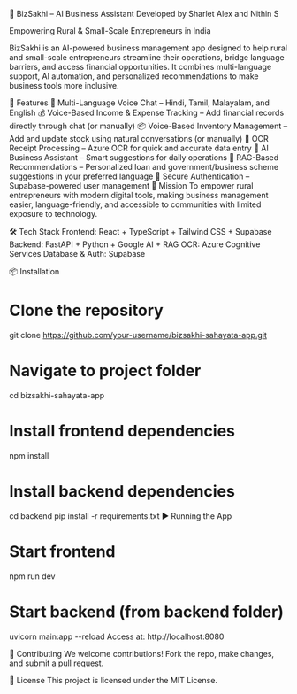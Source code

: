 ﻿🌸 BizSakhi – AI Business Assistant
Developed by Sharlet Alex and Nithin S

Empowering Rural & Small-Scale Entrepreneurs in India

BizSakhi is an AI-powered business management app designed to help rural and small-scale entrepreneurs streamline their operations, bridge language barriers, and access financial opportunities.
It combines multi-language support, AI automation, and personalized recommendations to make business tools more inclusive.

🚀 Features
🎤 Multi-Language Voice Chat – Hindi, Tamil, Malayalam, and English
💰 Voice-Based Income & Expense Tracking – Add financial records directly through chat (or manually)
📦 Voice-Based Inventory Management – Add and update stock using natural conversations (or manually)
📄 OCR Receipt Processing – Azure OCR for quick and accurate data entry
🤖 AI Business Assistant – Smart suggestions for daily operations
📜 RAG-Based Recommendations – Personalized loan and government/business scheme suggestions in your preferred language
🔐 Secure Authentication – Supabase-powered user management
🎯 Mission
To empower rural entrepreneurs with modern digital tools, making business management easier, language-friendly, and accessible to communities with limited exposure to technology.

🛠 Tech Stack
Frontend: React + TypeScript + Tailwind CSS + Supabase
Backend: FastAPI + Python + Google AI + RAG
OCR: Azure Cognitive Services
Database & Auth: Supabase

📦 Installation
# Clone the repository
git clone https://github.com/your-username/bizsakhi-sahayata-app.git

# Navigate to project folder
cd bizsakhi-sahayata-app

# Install frontend dependencies
npm install

# Install backend dependencies
cd backend
pip install -r requirements.txt
▶️ Running the App
# Start frontend
npm run dev

# Start backend (from backend folder)
uvicorn main:app --reload
Access at: http://localhost:8080

🤝 Contributing
We welcome contributions!
Fork the repo, make changes, and submit a pull request.

📄 License
This project is licensed under the MIT License.
